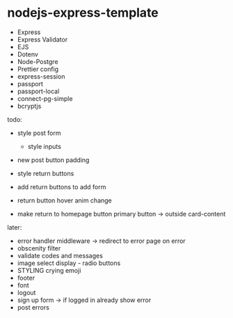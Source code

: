 # nodejs-express-template

-   Express
-   Express Validator
-   EJS
-   Dotenv
-   Node-Postgre
-   Prettier config
-   express-session
-   passport
-   passport-local
-   connect-pg-simple
-   bcryptjs

todo:
- style post form
  - style inputs
- new post button padding
- style return buttons
- add return buttons to add form
- return button hover anim change

- make return to homepage button primary button -> outside card-content

later:
- error handler middleware -> redirect to error page on error
- obscenity filter
- validate codes and messages
- image select display - radio buttons
- STYLING crying emoji
- footer
- font
- logout
- sign up form -> if logged in already show error
- post errors
